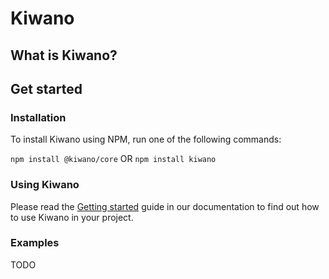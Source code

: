 # Kiwano

## What is Kiwano?

## Get started

### Installation
To install Kiwano using NPM, run one of the following commands:

`npm install @kiwano/core` OR `npm install kiwano`

### Using Kiwano
Please read the [Getting started](basics/getting-started.md) guide in our documentation to find out how to use Kiwano in your project.

### Examples
TODO